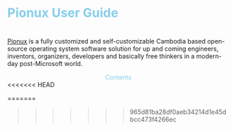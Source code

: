# <h1 style="color:skyblue;">Pionux User Guide<h1>
[Pionux](https://pionux.org/) is a fully customized and self-customizable Cambodia based open-source operating system software solution for up and coming engineers, inventors, organizers, developers and basically free thinkers in a modern-day post-Microsoft world.

<center style="color:skyblue;">Contents</center>
<<<<<<< HEAD

=======
>>>>>>> 965d81ba28df0aeb34214d1e45dbcc473f4266ec
